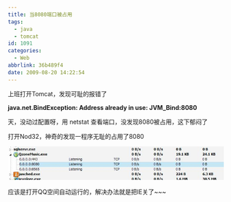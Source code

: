 ```yaml
---
title: 当8080端口被占用
tags:
  - java
  - tomcat
id: 1091
categories:
  - Web
abbrlink: 36b489f4
date: 2009-08-20 14:22:54
---
```


上班打开Tomcat，发现可耻的报错了

**java.net.BindException: Address already in use: JVM_Bind:8080**

天，没动过配置呀，用 netstat 查看端口，没发现8080被占用，这下郁闷了

打开Nod32，神奇的发现一程序无耻的占用了8080

![](/images/2009/08/20_200908201635023855_6793.jpg)

应该是打开QQ空间自动运行的，解决办法就是把IE关了~~~